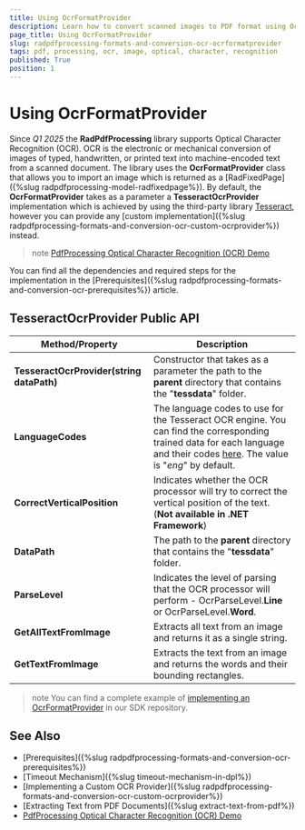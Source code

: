```yaml
---
title: Using OcrFormatProvider
description: Learn how to convert scanned images to PDF format using OcrFormatProvider.
page_title: Using OcrFormatProvider
slug: radpdfprocessing-formats-and-conversion-ocr-ocrformatprovider
tags: pdf, processing, ocr, image, optical, character, recognition
published: True
position: 1
---
```


# Using OcrFormatProvider

Since _Q1 2025_ the __RadPdfProcessing__ library supports Optical Character Recognition (OCR). OCR is the electronic or mechanical conversion of images of typed, handwritten, or printed text into machine-encoded text from a scanned document. The library uses the **OcrFormatProvider** class that allows you to import an image which is returned as a [RadFixedPage]({%slug radpdfprocessing-model-radfixedpage%}). By default, the **OcrFormatProvider** takes as a parameter a **TesseractOcrProvider** implementation which is achieved by using the third-party library [Tesseract](https://github.com/tesseract-ocr/tesseract), however you can provide any [custom implementation]({%slug radpdfprocessing-formats-and-conversion-ocr-custom-ocrprovider%}) instead.

>note [PdfProcessing Optical Character Recognition (OCR) Demo](https://demos.telerik.com/document-processing/pdfprocessing/optical_character_recognition)

You can find all the dependencies and required steps for the implementation in the [Prerequisites]({%slug radpdfprocessing-formats-and-conversion-ocr-prerequisites%}) article.

## TesseractOcrProvider Public API

|Method/Property|Description|
|----|----|
|**TesseractOcrProvider(string dataPath)**|Constructor that takes as a parameter the path to the **parent** directory that contains the "**tessdata**" folder.|
|**LanguageCodes**|The language codes to use for the Tesseract OCR engine. You can find the corresponding trained data for each language and their codes [here](https://github.com/tesseract-ocr/tessdata). The value is "_eng_" by default.|
|**CorrectVerticalPosition**|Indicates whether the OCR processor will try to correct the vertical position of the text. (**Not available in .NET Framework**)|
|**DataPath**|The path to the **parent** directory that contains the "**tessdata**" folder.|
|**ParseLevel**|Indicates the level of parsing that the OCR processor will perform - OcrParseLevel.**Line** or OcrParseLevel.**Word**.|
|**GetAllTextFromImage**|Extracts all text from an image and returns it as a single string.|
|**GetTextFromImage**|Extracts the text from an image and returns the words and their bounding rectangles.|

<snippet id='libraries-pdf-formatsandconversion-ocr-ocrformatprovider'/>

>note You can find a complete example of [implementing an OcrFormatProvider](https://github.com/telerik/document-processing-sdk/tree/master/PdfProcessing/TesseractOcrProviderDemo) in our SDK repository.
        
## See Also

* [Prerequisites]({%slug radpdfprocessing-formats-and-conversion-ocr-prerequisites%})
* [Timeout Mechanism]({%slug timeout-mechanism-in-dpl%})
* [Implementing a Custom OCR Provider]({%slug radpdfprocessing-formats-and-conversion-ocr-custom-ocrprovider%})
* [Extracting Text from PDF Documents]({%slug extract-text-from-pdf%})
* [PdfProcessing Optical Character Recognition (OCR) Demo](https://demos.telerik.com/document-processing/pdfprocessing/optical_character_recognition)
